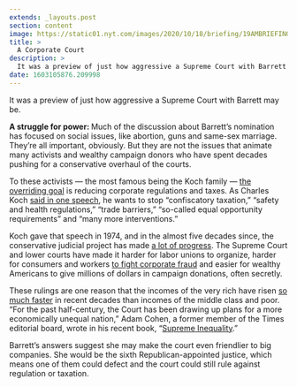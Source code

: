 ```yaml
--- 
extends: _layouts.post 
section: content 
image: https://static01.nyt.com/images/2020/10/18/briefing/19AMBRIEFING-promo/19AMBRIEFING-Lede-facebookJumbo.jpg 
title: > 
  A Corporate Court 
description: > 
  It was a preview of just how aggressive a Supreme Court with Barrett may be.To these activists — the most famous being the Koch family — the overriding goal is reducing corporate regulations and taxes.The Supreme Court and lower courts have made it harder for labor unions to organize, harder for consumers and workers to fight corporate fraud and easier for wealthy Americans to give millions of dollars in campaign donations, often secretly.These rulings are one reason that the incomes of the very rich have risen so much faster in recent decades than incomes of the middle class and poor.She would be the sixth Republican-appointed justice, which means one of them could defect and the court could still rule against regulation or taxation. 
date: 1603105876.209998 
--- 
```

<div><p class="css-158dogj evys1bk0">It was a preview of just how aggressive a Supreme Court with Barrett may be.</p><p class="css-158dogj evys1bk0"><strong class="css-8qgvsz ebyp5n10">A struggle for power: </strong>Much of the discussion about Barrett&#8217;s nomination has focused on social issues, like abortion, guns and same-sex marriage. They&#8217;re all important, obviously. But they are not the issues that animate many activists and wealthy campaign donors who have spent decades pushing for a conservative overhaul of the courts.</p><p class="css-158dogj evys1bk0">To these activists &#8212; the most famous being the Koch family &#8212; <a class="css-1g7m0tk" href="https://newrepublic.com/article/122645/rehabilitationists-libertarian-movement-undo-new-deal" title="" rel="noopener noreferrer" target="_blank">the overriding goal</a> is reducing corporate regulations and taxes. As Charles Koch <a class="css-1g7m0tk" href="https://www.nytimes.com/2020/10/12/opinion/charles-koch-amy-coney-barrett.html" title="">said in one speech</a>, he wants to stop &#8220;confiscatory taxation,&#8221; &#8220;safety and health regulations,&#8221; &#8220;trade barriers,&#8221; &#8220;so-called equal opportunity requirements&#8221; and &#8220;many more interventions.&#8221;</p><p class="css-158dogj evys1bk0">Koch gave that speech in 1974, and in the almost five decades since, the conservative judicial project has made <a class="css-1g7m0tk" href="https://www.nytimes.com/2013/05/05/business/pro-business-decisions-are-defining-this-supreme-court.html" title="">a lot of progress</a>. The Supreme Court and lower courts have made it harder for labor unions to organize, harder for consumers and workers <a class="css-1g7m0tk" href="https://www.npr.org/2015/11/12/455749456/have-we-lost-a-constitutional-right-in-the-fine-print" title="" rel="noopener noreferrer" target="_blank">to fight corporate fraud</a> and easier for wealthy Americans to give millions of dollars in campaign donations, often secretly.</p><p class="css-158dogj evys1bk0">These rulings are one reason that the incomes of the very rich have risen <a class="css-1g7m0tk" href="https://www.nytimes.com/2019/02/24/opinion/income-inequality-upper-middle-class.html" title="">so much faster</a> in recent decades than incomes of the middle class and poor. &#8220;For the past half-century, the Court has been drawing up plans for a more economically unequal nation,&#8221; Adam Cohen, a former member of the Times editorial board, wrote in his recent book, &#8220;<a class="css-1g7m0tk" href="https://www.penguinrandomhouse.com/books/546351/supreme-inequality-by-adam-cohen/" title="" rel="noopener noreferrer" target="_blank">Supreme Inequality</a>.&#8221;</p><p class="css-158dogj evys1bk0">Barrett&#8217;s answers suggest she may make the court even friendlier to big companies. She would be the sixth Republican-appointed justice, which means one of them could defect and the court could still rule against regulation or taxation.</p></div>
